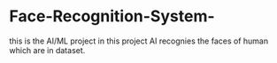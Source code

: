 # Face-Recognition-System-
this is the AI/ML project in this project AI recognies the faces of human which are in dataset.
